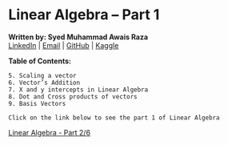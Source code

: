 # Linear Algebra – Part 1  
**Written by: Syed Muhammad Awais Raza**  
[LinkedIn](https://www.linkedin.com/in/syed-muhammad-awais-raza-905317278/) | [Email](mailto:awaisraza5424@gmail.com) | [GitHub](https://github.com/awai1s) | [Kaggle](https://www.kaggle.com/awais5424) 


**Table of Contents:**

    5. Scaling a vector 
    6. Vector’s Addition  
    7. X and y intercepts in Linear Algebra 
    8. Dot and Cross products of vectors  
    9. Basis Vectors
    
`Click on the link below to see the part 1 of Linear Algebra`    

[Linear Algebra - Part 2/6](https://www.linkedin.com/feed/update/urn:li:activity:7239664583773175808?utm_source=share&utm_medium=member_desktop)